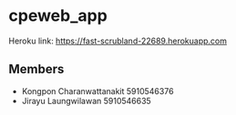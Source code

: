 # cpeweb_app
Heroku link: https://fast-scrubland-22689.herokuapp.com
## Members
- Kongpon Charanwattanakit 5910546376
- Jirayu Laungwilawan 5910546635
